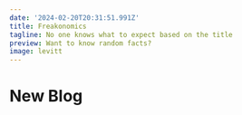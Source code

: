 ```yaml
---
date: '2024-02-20T20:31:51.991Z'
title: Freakonomics
tagline: No one knows what to expect based on the title
preview: Want to know random facts?
image: levitt
---
```


# New Blog
